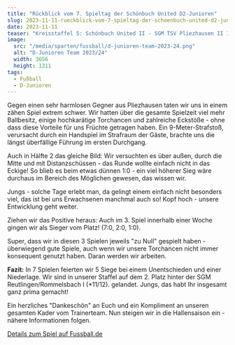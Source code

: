 ```yaml
---
title: "Rückblick vom 7. Spieltag der Schönbuch United D2-Junioren"
slug: 2023-11-11-rueckblick-vom-7-spieltag-der-schoenbuch-united-d2-junioren
date: 2023-11-11
teaser: "Kreisstaffel 5: Schönbuch United II - SGM TSV Pliezhausen II 1:0 (1:0)"
image:
  src: "/media/sparten/fussball/d-junioren-team-2023-24.png"
  alt: "D-Junioren Team 2023/24"
  width: 3656
  height: 1311
tags:
  - Fußball
  - D-Junioren
---
```

Gegen einen sehr harmlosen Gegner aus Pliezhausen taten wir uns in einem zähen Spiel extrem schwer. Wir hatten über die gesamte Spielzeit viel mehr Ballbesitz, einige hochkarätige Torchancen und zahlreiche Eckstöße - ohne dass diese Vorteile für uns Früchte getragen haben. Ein 9-Meter-Strafstoß, verursacht durch ein Handspiel im Strafraum der Gäste, brachte uns die längst überfällige Führung im ersten Durchgang.

Auch in Hälfte 2 das gleiche Bild: Wir versuchten es über außen, durch die Mitte und mit Distanzschüssen - das Runde wollte einfach nicht in das Eckige! So blieb es beim etwas dünnen 1:0 - ein viel höherer Sieg wäre durchaus im Bereich des Möglichen gewesen, das wissen wir.

Jungs - solche Tage erlebt man, da gelingt einem einfach nicht besonders viel, das ist bei uns Erwachsenen manchmal auch so! Kopf hoch - unsere Entwicklung geht weiter.

Ziehen wir das Positive heraus: Auch im 3. Spiel innerhalb einer Woche gingen wir als Sieger vom Platz! (7:0, 2:0, 1:0).

Super, dass wir in diesen 3 Spielen jeweils "zu Null" gespielt haben - überwiegend gute Spiele, auch wenn wir unsere Torchancen nicht immer konsequent genutzt haben. Daran werden wir arbeiten.

**Fazit:** In 7 Spielen feierten wir 5 Siege bei einem Unentschieden und einer Niederlage.
Wir sind in unserer Staffel auf dem 2. Platz hinter der SGM Reutlingen/Rommelsbach I (*11/12).
gelandet. Jungs, das habt Ihr insgesamt ganz prima gemacht!

Ein herzliches "Dankeschön" an Euch und ein Kompliment an unseren gesamten Kader vom Trainerteam.
Nun steigen wir in die Hallensaison ein - nähere Informationen folgen.

[Details zum Spiel auf Fussball.de](https://www.fussball.de/spiel/sgm-sv-walddorf-schoenbuch-united-ii-sgm-tsv-pliezhausen-ii/-/spiel/02MSOAS7DG000000VS5489B4VV7JEO4N#!/)
